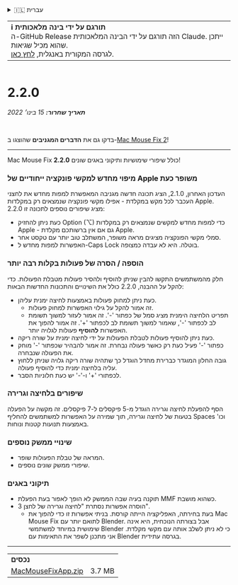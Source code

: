<details>
<summary>🇮🇱 עברית</summary>

[🇬🇧 English (GitHub Release)](https://github.com/noah-nuebling/mac-mouse-fix/releases/tag/2.2.0)\
[🇦🇩 Català](https://redirect.macmousefix.com/?target=mmf-release&tag=2.2.0&locale=ca)\
[🇩🇪 Deutsch](https://redirect.macmousefix.com/?target=mmf-release&tag=2.2.0&locale=de)\
[🇪🇸 Español](https://redirect.macmousefix.com/?target=mmf-release&tag=2.2.0&locale=es)\
[🇫🇷 Français](https://redirect.macmousefix.com/?target=mmf-release&tag=2.2.0&locale=fr)\
[🇮🇩 Indonesia](https://redirect.macmousefix.com/?target=mmf-release&tag=2.2.0&locale=id)\
[🇮🇹 Italiano](https://redirect.macmousefix.com/?target=mmf-release&tag=2.2.0&locale=it)\
[🇭🇺 Magyar](https://redirect.macmousefix.com/?target=mmf-release&tag=2.2.0&locale=hu)\
[🇳🇱 Nederlands](https://redirect.macmousefix.com/?target=mmf-release&tag=2.2.0&locale=nl)\
[🇵🇱 Polski](https://redirect.macmousefix.com/?target=mmf-release&tag=2.2.0&locale=pl)\
[🇧🇷 Português (Brasil)](https://redirect.macmousefix.com/?target=mmf-release&tag=2.2.0&locale=pt-BR)\
[🇵🇹 Português (Portugal)](https://redirect.macmousefix.com/?target=mmf-release&tag=2.2.0&locale=pt-PT)\
[🇷🇴 Română](https://redirect.macmousefix.com/?target=mmf-release&tag=2.2.0&locale=ro)\
[🇸🇪 Svenska](https://redirect.macmousefix.com/?target=mmf-release&tag=2.2.0&locale=sv)\
[🇻🇳 Tiếng Việt](https://redirect.macmousefix.com/?target=mmf-release&tag=2.2.0&locale=vi)\
[🇹🇷 Türkçe](https://redirect.macmousefix.com/?target=mmf-release&tag=2.2.0&locale=tr)\
[🇨🇿 Čeština](https://redirect.macmousefix.com/?target=mmf-release&tag=2.2.0&locale=cs)\
[🇬🇷 Ελληνικά](https://redirect.macmousefix.com/?target=mmf-release&tag=2.2.0&locale=el)\
[🇷🇺 Русский](https://redirect.macmousefix.com/?target=mmf-release&tag=2.2.0&locale=ru)\
[🇺🇦 Українська](https://redirect.macmousefix.com/?target=mmf-release&tag=2.2.0&locale=uk)\
**🇮🇱 עברית**\
[🇸🇦 العربية](https://redirect.macmousefix.com/?target=mmf-release&tag=2.2.0&locale=ar)\
[🇮🇳 हिन्दी](https://redirect.macmousefix.com/?target=mmf-release&tag=2.2.0&locale=hi)\
[🇹🇭 ไทย](https://redirect.macmousefix.com/?target=mmf-release&tag=2.2.0&locale=th)\
[🇨🇳 中文 (简体)](https://redirect.macmousefix.com/?target=mmf-release&tag=2.2.0&locale=zh-Hans)\
[🇨🇳 中文 (繁體)](https://redirect.macmousefix.com/?target=mmf-release&tag=2.2.0&locale=zh-Hant)\
[🇭🇰 中文（香港)](https://redirect.macmousefix.com/?target=mmf-release&tag=2.2.0&locale=zh-HK)\
[🇯🇵 日本語](https://redirect.macmousefix.com/?target=mmf-release&tag=2.2.0&locale=ja)\
[🇰🇷 한국어](https://redirect.macmousefix.com/?target=mmf-release&tag=2.2.0&locale=ko)\
[Help translate Mac Mouse Fix to different languages!](https://github.com/noah-nuebling/mac-mouse-fix/discussions/731)
</details>
<table align=><td>
<b>ℹ️ תורגם על ידי בינה מלאכותית</b><br>
ה-GitHub Release הזה תורגם על ידי הבינה המלאכותית Claude. ייתכן שהוא מכיל שגיאות.<br>
לגרסה המקורית באנגלית, <a href="https://github.com/noah-nuebling/mac-mouse-fix/releases/tag/2.2.0">לחץ כאן</a>.
</td></table>

<table></table>

# 2.2.0
***תאריך שחרור:** 15 בינו׳ 2022*

<br>

בדקו גם את **הדברים המגניבים** שהוצגו ב-[Mac Mouse Fix 2](https://redirect.macmousefix.com/?target=mmf-release&tag=2.0.0&locale=he)!

---

Mac Mouse Fix **2.2.0** כולל שיפורי שימושיות ותיקוני באגים שונים!

### מיפוי מחדש למקשי פונקציה ייחודיים של Apple משופר כעת

העדכון האחרון, 2.1.0, הציג תכונה חדשה מגניבה המאפשרת למפות מחדש את לחצני העכבר לכל מקש במקלדת - אפילו מקשי פונקציה שנמצאים רק במקלדות Apple. 2.2.0 מציג שיפורים נוספים לתכונה זו:

- כעת ניתן להחזיק Option (⌥) כדי למפות מחדש למקשים שנמצאים רק במקלדות Apple - גם אם אין ברשותכם מקלדת Apple.
- סמלי מקשי הפונקציה מציגים מראה משופר, המשתלב טוב יותר עם טקסט אחר.
- האפשרות למפות מחדש ל-Caps Lock בוטלה. היא לא עבדה כמצופה.

### הוספה / הסרה של פעולות בקלות רבה יותר

חלק מהמשתמשים התקשו להבין שניתן להוסיף ולהסיר פעולות מטבלת הפעולות. כדי להקל על ההבנה, 2.2.0 כולל את השינויים והתכונות החדשות הבאות:

- כעת ניתן למחוק פעולות באמצעות לחיצה ימנית עליהן.
  - זה אמור להקל על גילוי האפשרות למחוק פעולות.
  - תפריט הלחיצה הימנית מציג סמל של כפתור '-'. זה אמור לעזור למשוך תשומת לב לכפתור '-', שאמור למשוך תשומת לב לכפתור '+'. זה אמור להפוך את האפשרות **להוסיף** פעולות לגלויה יותר.
- כעת ניתן להוסיף פעולות לטבלת הפעולות על ידי לחיצה ימנית על שורה ריקה.
- כפתור '-' פעיל כעת רק כאשר פעולה נבחרת. זה אמור להבהיר שכפתור '-' מוחק את הפעולה שנבחרה.
- גובה החלון המוגדר כברירת מחדל הוגדל כך שתהיה שורה ריקה גלויה שניתן ללחוץ עליה בלחיצה ימנית כדי להוסיף פעולה.
- לכפתורי '+' ו-'-' יש כעת חלוניות הסבר.

### שיפורים בלחיצה וגרירה

הסף להפעלת לחיצה וגרירה הוגדל מ-5 פיקסלים ל-7 פיקסלים. זה מקשה על הפעלה בטעות של לחיצה וגרירה, תוך שמירה על האפשרות למשתמשים להחליף Spaces וכו' באמצעות תנועות קטנות ונוחות.

### שינויי ממשק נוספים

- המראה של טבלת הפעולות שופר.
- שיפורי ממשק שונים נוספים.

### תיקוני באגים

- תוקנה בעיה שבה הממשק לא הופך לאפור בעת הפעלת MMF כשהוא מושבת.
- הוסרה אפשרות נסתרת "לחיצה וגרירה של לחצן 3".
  - בעת בחירתה, האפליקציה הייתה קורסת. בניתי אפשרות זו כדי להפוך את Mac Mouse Fix לתואם יותר עם Blender. אבל בצורתה הנוכחית, היא אינה שימושית במיוחד למשתמשי Blender כי לא ניתן לשלב אותה עם מקשי מקלדת. אני מתכנן לשפר את התאימות עם Blender בגרסה עתידית.

---

<table align="start">
<tr>
    <td colspan=2>
        <b>נכסים</b>
    </td>
</tr>
<tr>
    <td><a href="https://github.com/noah-nuebling/mac-mouse-fix/releases/download/2.2.0/MacMouseFixApp.zip">MacMouseFixApp.zip</a></td>
    <td>3.7 MB</td>
</tr>
</table>
